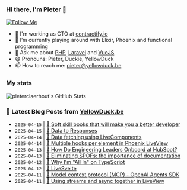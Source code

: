 ### Hi there, I'm Pieter 👋  
[![Follow Me](https://img.shields.io/github/followers/pieterclaerhout?label=Follow&style=social)](https://github.com/pieterclaerhout)

- 🏢 I'm working as CTO at [contractify.io](https://contractify.io)
- 🌱 I’m currently playing around with Elixir, Phoenix and functional programming
- 💬 Ask me about [PHP](https://php.net), [Laravel](http://laravel.com) and [VueJS](https://vuejs.org)
- 😄 Pronouns: Pieter, Duckie, YellowDuck
- 📫 How to reach me: pieter@yellowduck.be

### My stats

![pieterclaerhout's GitHub Stats](https://github-readme-stats.vercel.app/api?username=pieterclaerhout&show_icons=true&count_private=true&line_height=40)

### 📩 Latest Blog Posts from [YellowDuck.be](https://www.yellowduck.be/)
<!-- BLOG-POST-LIST:START -->
- `2025-04-15` | [🔗 Soft skill books that will make you a better developer](https://www.yellowduck.be/posts/soft-skill-books-that-will-make-you-a-better-developer)  
- `2025-04-15` | [🔗 Data to Responses](https://www.yellowduck.be/posts/data-to-responses)  
- `2025-04-14` | [🔗 Data fetching using LiveComponents](https://www.yellowduck.be/posts/data-fetching-using-livecomponents)  
- `2025-04-14` | [🔗 Multiple hooks per element in Phoenix LiveView](https://www.yellowduck.be/posts/multiple-hooks-per-element-in-phoenix-liveview)  
- `2025-04-13` | [🔗 How Do Engineering Leaders Onboard at HubSpot?](https://www.yellowduck.be/posts/how-do-engineering-leaders-onboard-at-hubspot)  
- `2025-04-13` | [🔗 Eliminating SPOFs: the importance of documentation](https://www.yellowduck.be/posts/eliminating-spofs-the-importance-of-documentation)  
- `2025-04-12` | [🔗 Why I&#39;m &quot;All In&quot; on TypeScript](https://www.yellowduck.be/posts/why-im-all-in-on-typescript)  
- `2025-04-12` | [🔗 LiveSvelte](https://www.yellowduck.be/posts/livesvelte)  
- `2025-04-11` | [🔗 Model context protocol &lpar;MCP&rpar; - OpenAI Agents SDK](https://www.yellowduck.be/posts/model-context-protocol-mcp-openai-agents-sdk)  
- `2025-04-11` | [🔗 Using streams and async together in LiveView](https://www.yellowduck.be/posts/using-streams-and-async-together-in-liveview)  

<!-- BLOG-POST-LIST:END -->
